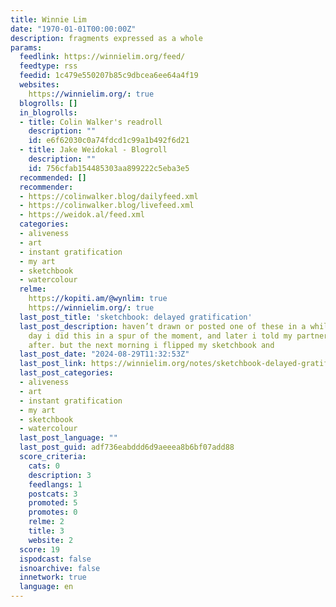 ```yaml
---
title: Winnie Lim
date: "1970-01-01T00:00:00Z"
description: fragments expressed as a whole
params:
  feedlink: https://winnielim.org/feed/
  feedtype: rss
  feedid: 1c479e550207b85c9dbcea6ee64a4f19
  websites:
    https://winnielim.org/: true
  blogrolls: []
  in_blogrolls:
  - title: Colin Walker's readroll
    description: ""
    id: e6f62030c0a74fdcd1c99a1b492f6d21
  - title: Jake Weidokal - Blogroll
    description: ""
    id: 756cfab154485303aa899222c5eba3e5
  recommended: []
  recommender:
  - https://colinwalker.blog/dailyfeed.xml
  - https://colinwalker.blog/livefeed.xml
  - https://weidok.al/feed.xml
  categories:
  - aliveness
  - art
  - instant gratification
  - my art
  - sketchbook
  - watercolour
  relme:
    https://kopiti.am/@wynlim: true
    https://winnielim.org/: true
  last_post_title: 'sketchbook: delayed gratification'
  last_post_description: haven’t drawn or posted one of these in a while. the other
    day i did this in a spur of the moment, and later i told my partner i felt emptier
    after. but the next morning i flipped my sketchbook and
  last_post_date: "2024-08-29T11:32:53Z"
  last_post_link: https://winnielim.org/notes/sketchbook-delayed-gratification/
  last_post_categories:
  - aliveness
  - art
  - instant gratification
  - my art
  - sketchbook
  - watercolour
  last_post_language: ""
  last_post_guid: adf736eabddd6d9aeeea8b6bf07add88
  score_criteria:
    cats: 0
    description: 3
    feedlangs: 1
    postcats: 3
    promoted: 5
    promotes: 0
    relme: 2
    title: 3
    website: 2
  score: 19
  ispodcast: false
  isnoarchive: false
  innetwork: true
  language: en
---
```

